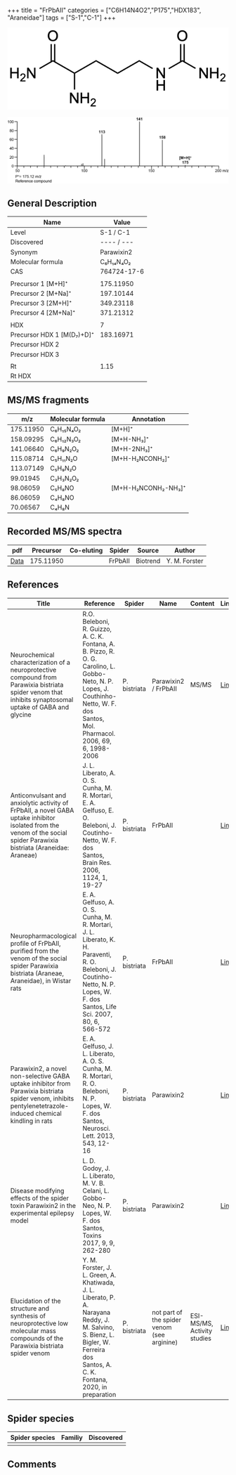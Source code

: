 +++
title = "FrPbAII"
categories = ["C6H14N4O2","P175","HDX183",
"Araneidae"]
tags = ["S-1","C-1"]
+++

![](/img/FrPbAII.png)

![](/img_MSMS/175_FrPbAII.png)

## General Description

| Name                      | Value               |
|---------------------------|---------------------|
| Level                     | S-1 / C-1                   |
| Discovered                | ---- / --- |
| Synonym                   | Parawixin2                    |
| Molecular formula         | C₆H₁₄N₄O₂           |
| CAS                       | 764724-17-6         |
|                           |                     |
| Precursor 1 [M+H]⁺        | 175.11950           |
| Precursor 2 [M+Na]⁺       | 197.10144           |
| Precursor 3 [2M+H]⁺       | 349.23118           |
| Precursor 4 [2M+Na]⁺      | 371.21312           |
|                           |                     |
| HDX                       | 7                   |
| Precursor HDX 1 [M(D₇)+D]⁺ | 183.16971           |
| Precursor HDX 2           |                     |
| Precursor HDX 3           |                     |
|                           |                     |
| Rt                        | 1.15                |
| Rt HDX                    |                     |

## MS/MS fragments

| m/z       | Molecular formula | Annotation          |
|-----------|-------------------|---------------------|
| 175.11950 | C₆H₁₅N₄O₂         | [M+H]⁺              |
| 158.09295 | C₆H₁₂N₃O₂         | [M+H-NH₃]⁺          |
| 141.06640 | C₆H₉N₂O₂          | [M+H-2NH₃]⁺         |
| 115.08714 | C₅H₁₁N₂O          | [M+H-H₂NCONH₂]⁺     |
| 113.07149 | C₅H₉N₂O           |                     |
| 99.01945  | C₃H₃N₂O₂          |                     |
| 98.06059  | C₅H₈NO            | [M+H-H₂NCONH₂-NH₃]⁺ |
| 86.06059  | C₄H₈NO            |                     |
| 70.06567  | C₄H₈N             |                     |

## Recorded MS/MS spectra

| pdf                               | Precursor | Co-eluting | Spider  | Source   | Author        |
|-----------------------------------|-----------|------------|---------|----------|---------------|
| [Data](/pdf/175_FrPbAII_1-15.pdf) | 175.11950 |            | FrPbAII | Biotrend | Y. M. Forster |

## References

| Title                                                                                                                                                              | Reference                                                                                                                                                                                 | Spider       | Name | Content | Link                                          |
|--------------------------------------------------------------------------------------------------------------------------------------------------------------------|-------------------------------------------------------------------------------------------------------------------------------------------------------------------------------------------|--------------|------|---------|-----------------------------------------------|
| Neurochemical characterization of a neuroprotective compound from Parawixia bistriata spider venom that inhibits synaptosomal uptake of GABA and glycine  | R.O. Beleboni, R. Guizzo, A. C. K. Fontana, A. B. Pizzo, R. O. G. Carolino, L. Gobbo-Neto, N. P. Lopes, J. Couthinho-Netto, W. F. dos Santos, Mol. Pharmacol. 2006, 69, 6, 1998-2006| P. bistriata | Parawixin2 / FrPbAII | MS/MS | [Link](https://doi.org/10.1124/mol.105.017319) |
| Anticonvulsant and anxiolytic activity of FrPbAII, a novel GABA uptake inhibitor isolated from the venom of the social spider Parawixia bistriata (Araneidae: Araneae)  | J. L. Liberato, A. O. S. Cunha, M. R. Mortari, E. A. Gelfuso, E. O. Beleboni, J. Coutinho-Netto, W. F. dos Santos, Brain Res. 2006, 1124, 1, 19-27 | P. bistriata | FrPbAII |  | [Link](https://doi.org/10.1016/j.brainres.2006.09.052) |
| Neuropharmacological profile of FrPbAII, purified from the venom of the social spider Parawixia bistriata (Araneae, Araneidae), in Wistar rats  | E. A. Gelfuso, A. O. S. Cunha, M. R. Mortari, J. L. Liberato, K. H. Paraventi, R. O. Beleboni, J. Coutinho-Netto, N. P. Lopes, W. F. dos Santos, Life Sci. 2007, 80, 6, 566-572 | P. bistriata | FrPbAII |  | [Link](https://doi.org/10.1016/j.lfs.2006.10.002) |
| Parawixin2, a novel non-selective GABA uptake inhibitor from Parawixia bistriata spider venom, inhibits pentylenetetrazole-induced chemical kindling in rats  | E. A. Gelfuso, J. L. Liberato, A. O. S. Cunha, M. R. Mortari, R. O. Beleboni, N. P. Lopes, W. F. dos Santos, Neurosci. Lett. 2013, 543, 12-16 | P. bistriata | Parawixin2 |  | [Link](https://doi.org/10.1016/j.neulet.2013.02.074) |
| Disease modifying effects of the spider toxin Parawixin2 in the experimental epilepsy model  | L. D. Godoy, J. L. Liberato, M. V. B. Celani, L. Gobbo-Neo, N. P. Lopes, W. F. dos Santos, Toxins 2017, 9, 9, 262-280 | P. bistriata | Parawixin2 |  | [Link](https://doi.org/10.3390/toxins9090262) |
| Elucidation of the structure and synthesis of neuroprotective low molecular mass compounds of the Parawixia bistriata spider venom      | Y. M. Forster, J. L. Green, A. Khatiwada, J. L. Liberato, P. A. Narayana Reddy, J. M. Salvino, S. Bienz, L. Bigler, W. Ferreira dos Santos, A. C. K. Fontana, 2020, in preparation          | P. bistriata       | not part of the spider venom (see arginine)    | ESI-MS/MS, Activity studies       | [Link](unknown)     |

## Spider species

| Spider species      | Familiy   | Discovered         |
|---------------------|-----------|-----------------------|
|  |  |  |

## Comments
